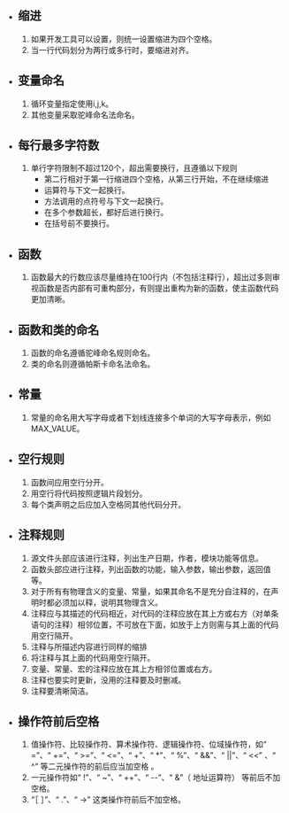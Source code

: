+ ## 缩进

  1. 如果开发工具可以设置，则统一设置缩进为四个空格。
  2. 当一行代码划分为两行或多行时，要缩进对齐。



+ ## 变量命名

  1. 循环变量指定使用i,j,k。
  2. 其他变量采取驼峰命名法命名。



+ ## 每行最多字符数

  1. 单行字符限制不超过120个，超出需要换行，且遵循以下规则
     - 第二行相对于第一行缩进四个空格，从第三行开始，不在继续缩进
     - 运算符与下文一起换行。
     - 方法调用的点符号与下文一起换行。
     - 在多个参数超长，都好后进行换行。
     - 在括号前不要换行。



+ ## 函数

  1. 函数最大的行数应该尽量维持在100行内（不包括注释行），超出过多则审视函数是否内部有可重构部分，有则提出重构为新的函数，使主函数代码更加清晰。



+ ## 函数和类的命名

  1. 函数的命名遵循驼峰命名规则命名。
  2. 类的命名则遵循帕斯卡命名法命名。



+ ## 常量

  1. 常量的命名用大写字母或者下划线连接多个单词的大写字母表示，例如MAX_VALUE。



+ ## 空行规则

  1. 函数间应用空行分开。
  2. 用空行将代码按照逻辑片段划分。
  3. 每个类声明之后应加入空格同其他代码分开。



+ ## 注释规则

  1. 源文件头部应该进行注释，列出生产日期，作者，模块功能等信息。
  2. 函数头部应进行注释，列出函数的功能，输入参数，输出参数，返回值等。
  3. 对于所有有物理含义的变量、常量，如果其命名不是充分自注释的，在声明时都必须加以释，说明其物理含义。  
  4. 注释应与其描述的代码相近，对代码的注释应放在其上方或右方（对单条语句的注释）相邻位置，不可放在下面，如放于上方则需与其上面的代码用空行隔开。  
  5. 注释与所描述内容进行同样的缩排  
  6. 将注释与其上面的代码用空行隔开。  
  7. 变量、常量、宏的注释应放在其上方相邻位置或右方。  
  8. 注释也要实时更新，没用的注释要及时删减。
  9. 注释要清晰简洁。



+ ## 操作符前后空格

  1. 值操作符、比较操作符、算术操作符、逻辑操作符、位域操作符，如“ =”、“ +=”、“ >=”、“ <=”、“ +”、“ *”、“ %”、“ &&”、“ ||”、“ <<” 、“ ^” 等二元操作符的前后应当加空格  。
  2. 一元操作符如“ !”、“ ~”、“ ++”、“ --”、“ &”（ 地址运算符） 等前后不加空格。 
  3. “［ ］”、“ .”、“ ->” 这类操作符前后不加空格。  